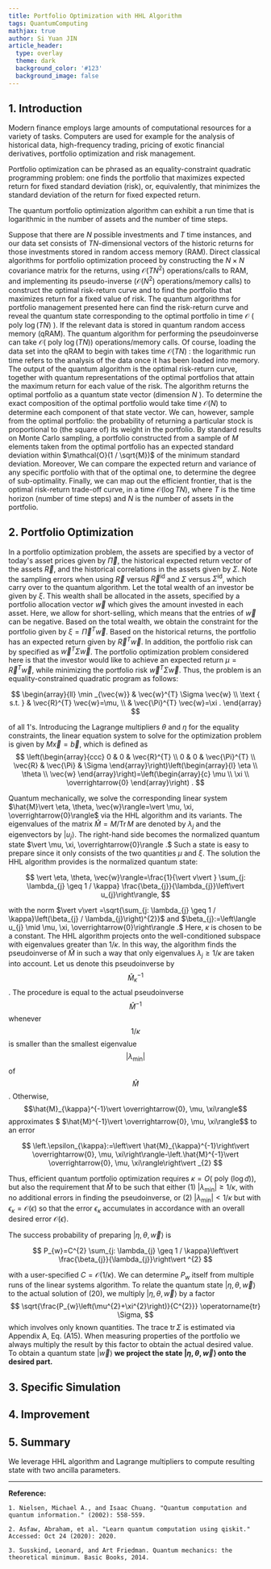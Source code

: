 ```yaml
---
title: Portfolio Optimization with HHL Algorithm
tags: QuantumComputing
mathjax: true
author: Si Yuan JIN
article_header:
  type: overlay
  theme: dark
  background_color: '#123'
  background_image: false
---
```


## 1. Introduction

Modern finance employs large amounts of computational resources for a variety of tasks. Computers are used for example for the analysis of historical data, high-frequency trading, pricing of exotic financial derivatives, portfolio optimization and risk management.


Portfolio optimization can be phrased as an equality-constraint quadratic programming
problem: one finds the portfolio that maximizes expected return for fixed standard deviation (risk), or, equivalently, that minimizes the standard deviation of the return for fixed expected return. 


The quantum portfolio optimization algorithm can exhibit a run time that is logarithmic in the number
of assets and the number of time steps. 


Suppose that there are $N$ possible investments and $T$ time instances, and our data set consists of $T N$-dimensional vectors of the historic returns for those investments stored in random access memory (RAM). Direct classical algorithms for portfolio optimization proceed by constructing the $N \times N$ covariance matrix for the returns, using $\mathcal{O}\left(T N^{2}\right)$ operations/calls to RAM, and implementing its pseudo-inverse $\left(\mathcal{O}\left(N^{2}\right)\right.$ operations/memory calls) to construct the optimal risk-return curve and to find the portfolio that maximizes return for a fixed value of risk. The quantum algorithms for portfolio management presented here can find the risk-return curve and reveal the quantum state corresponding to the optimal portfolio in time $\mathcal{O}$ ( poly $\log (T N)$ ). If the relevant data is stored in quantum random access memory (qRAM). The quantum algorithm for performing the pseudoinverse can take $\mathcal{O}($ poly $\log (T N))$ operations/memory calls. Of course, loading the data set into the qRAM to begin with takes time $\mathcal{O}(T N)$ : the logarithmic run time refers to the analysis of the data once it has been loaded into memory. The output of the quantum algorithm is the optimal risk-return curve, together with quantum representations of the optimal portfolios that attain the maximum return for each value of the risk. The algorithm returns the optimal portfolio as a quantum state vector (dimension $N$ ). To determine the exact composition of the optimal portfolio would take time $\mathcal{O}(N)$ to determine each component of that state vector. We can, however, sample from the optimal portfolio: the probability of returning a particular stock is proportional to (the square of) its weight in the portfolio. By standard results on Monte Carlo sampling, a portfolio constructed from a sample of $M$ elements taken from the optimal portfolio has an expected standard deviation within $\mathcal{O}(1 / \sqrt{M})$ of the minimum standard deviation. Moreover, We can compare the expected return and variance of any specific portfolio with that of the optimal one, to determine the degree of sub-optimality. Finally, we can map out the efficient frontier, that is the optimal risk-return trade-off curve, in a time $\mathcal{O}(\log T N)$, where $T$ is the time horizon (number of time steps) and $N$ is the number of assets in the portfolio.

## 2. Portfolio Optimization
In a portfolio optimization problem, the assets are specified by a vector of today's asset prices given by $\vec{\Pi}$, the historical expected return vector of the assets $\vec{R}$, and the historical correlations in the assets given by $\Sigma$. Note the sampling errors when using $\vec{R}$ versus $\vec{R}^{\mathrm{id}}$ and $\Sigma$ versus $\Sigma^{\mathrm{id}}$, which carry over to the quantum algorithm. Let the total wealth of an investor be given by $\xi$. This wealth shall be allocated in the assets, specified by a portfolio allocation vector $\vec{w}$ which gives the amount invested in each asset. Here, we allow for short-selling, which means that the entries of $\vec{w}$ can be negative. Based on the total wealth, we obtain the constraint for the portfolio given by $\xi=\vec{\Pi}^{T} \vec{w}$. Based on the historical returns, the portfolio has an expected return given by $\vec{R}^{T} \vec{w}$. In addition, the portfolio risk can by specified as $\vec{w}^{T} \Sigma \vec{w}$. The portfolio optimization problem considered here is that the investor would like to achieve an expected return $\mu=\vec{R}^{T} \vec{w}$, while minimizing the portfolio risk $\vec{w}^{T} \Sigma \vec{w}$. Thus, the problem is an equality-constrained quadratic program as follows:

$$
\begin{array}{ll}
\min _{\vec{w}} & \vec{w}^{T} \Sigma \vec{w} \\
\text { s.t. } & \vec{R}^{T} \vec{w}=\mu, \\
& \vec{\Pi}^{T} \vec{w}=\xi .
\end{array}
$$

of all 1's. Introducing the Lagrange multipliers $\theta$ and $\eta$ for the equality constraints, the linear equation system to solve for the optimization problem is given by $M \vec{x}=\vec{b}$, which is defined as
$$
\left(\begin{array}{ccc}
0 & 0 & \vec{R}^{T} \\
0 & 0 & \vec{\Pi}^{T} \\
\vec{R} & \vec{\Pi} & \Sigma
\end{array}\right)\left(\begin{array}{l}
\eta \\
\theta \\
\vec{w}
\end{array}\right)=\left(\begin{array}{c}
\mu \\
\xi \\
\overrightarrow{0}
\end{array}\right) .
$$

Quantum mechanically, we solve the corresponding linear system $\hat{M}\vert \eta, \theta, \vec{w}\rangle=\vert \mu, \xi, \overrightarrow{0}\rangle$ via the HHL algorithm and its variants. The eigenvalues of the matrix $\hat{M}=M / \operatorname{Tr} M$ are denoted by $\lambda_{j}$ and the eigenvectors by $\left\vert u_{j}\right\rangle$. The right-hand side becomes the normalized quantum state $\vert \mu, \xi, \overrightarrow{0}\rangle .$ Such a state is easy to prepare since it only consists of the two quantities $\mu$ and $\xi$. The solution the HHL algorithm provides is the normalized quantum state:

$$
\vert \eta, \theta, \vec{w}\rangle=\frac{1}{\vert v\vert } \sum_{j: \lambda_{j} \geq 1 / \kappa} \frac{\beta_{j}}{\lambda_{j}}\left\vert u_{j}\right\rangle,
$$

with the norm $\vert v\vert =\sqrt{\sum_{j: \lambda_{j} \geq 1 / \kappa}\left(\beta_{j} / \lambda_{j}\right)^{2}}$ and $\beta_{j}:=\left\langle u_{j} \mid \mu, \xi, \overrightarrow{0}\right\rangle .$ Here, $\kappa$ is chosen to be a constant. The HHL algorithm projects onto the well-conditioned subspace with eigenvalues greater than $1 / \kappa$. In this way, the algorithm finds the pseudoinverse of $\hat{M}$ in such a way that only eigenvalues $\lambda_{j} \geq 1 / \kappa$ are taken into account. Let us denote this pseudoinverse by 
$$\hat{M}_{\kappa}^{-1}$$
. The procedure is equal to the actual pseudoinverse $$\hat{M}^{-1}$$ whenever $$1 / \kappa$$
is smaller than the smallest eigenvalue 
$$\left\vert \lambda_{\min }\right\vert $$
 of 
 $$\hat{M}$$
 . Otherwise, 
 $$\hat{M}_{\kappa}^{-1}\vert \overrightarrow{0}, \mu, \xi\rangle$$
  approximates $
  $\hat{M}^{-1}\vert \overrightarrow{0}, \mu, \xi\rangle$$
   to an error

$$
\left.\epsilon_{\kappa}:=\left\vert \hat{M}_{\kappa}^{-1}\right\vert  \overrightarrow{0}, \mu, \xi\right\rangle-\left.\hat{M}^{-1}\vert \overrightarrow{0}, \mu, \xi\rangle\right\vert _{2}
$$

Thus, efficient quantum portfolio optimization requires $\kappa=O($ poly $(\log d))$, but also the requirement that $\hat{M}$ to be such that either (1) $\left\vert \lambda_{\min }\right\vert  \geq 1 / \kappa$, with no additional errors in finding the pseudoinverse, or (2) $\left\vert \lambda_{\min }\right\vert <1 / \kappa$ but with $\epsilon_{\kappa}=\mathcal{O}(\epsilon)$ so that the error $\epsilon_{\kappa}$ accumulates in accordance with an overall desired error $\mathcal{O}(\epsilon)$.

The success probability of preparing $\vert \eta, \theta, \vec{w}\rangle$ is

$$
P_{w}=C^{2} \sum_{j: \lambda_{j} \geq 1 / \kappa}\left\vert \frac{\beta_{j}}{\lambda_{j}}\right\vert ^{2}
$$

with a user-specified $C=\mathcal{O}(1 / \kappa)$. We can determine $P_{w}$ itself from multiple runs of the linear systems algorithm. To relate the quantum state $\vert \eta, \theta, \vec{w}\rangle$ to the actual solution of (20), we multiply $\vert \eta, \theta, \vec{w}\rangle$ by a factor
$$
\sqrt{\frac{P_{w}\left(\mu^{2}+\xi^{2}\right)}{C^{2}}} \operatorname{tr} \Sigma,
$$
which involves only known quantities. The trace $\operatorname{tr} \Sigma$ is estimated via Appendix A, Eq. (A15). When measuring properties of the portfolio we always multiply the result by this factor to obtain the actual desired value. To obtain a quantum state $\vert \vec{w}\rangle$ **we project the state $\vert \eta, \theta, \vec{w}\rangle$ onto the desired part.**

## 3. Specific Simulation

## 4. Improvement

## 5. Summary

We leverage HHL algorithm and Lagrange multipliers to compute resulting state with two ancilla parameters.


---

**Reference:**

`1. Nielsen, Michael A., and Isaac Chuang. "Quantum computation and quantum information." (2002): 558-559.`

`2. Asfaw, Abraham, et al. "Learn quantum computation using qiskit." Accessed: Oct 24 (2020): 2020.`

`3. Susskind, Leonard, and Art Friedman. Quantum mechanics: the theoretical minimum. Basic Books, 2014.`
